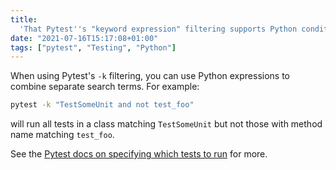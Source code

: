 ```yaml
---
title:
  'That Pytest''s "keyword expression" filtering supports Python conditionals'
date: "2021-07-16T15:17:08+01:00"
tags: ["pytest", "Testing", "Python"]
---
```


When using Pytest's `-k` filtering, you can use Python expressions to combine
separate search terms. For example:

```sh
pytest -k "TestSomeUnit and not test_foo"
```

will run all tests in a class matching `TestSomeUnit` but not those with method
name matching `test_foo`.

See the
[Pytest docs on specifying which tests to run](https://docs.pytest.org/en/6.2.x/usage.html#specifying-tests-selecting-tests)
for more.
